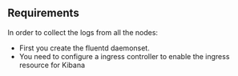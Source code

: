## Requirements ##
In order to collect the logs from all the nodes:
* First you create the fluentd daemonset.
* You need to configure a ingress controller to enable the ingress resource for Kibana
